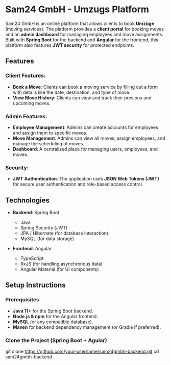 # Sam24 GmbH - Umzugs Platform

Sam24 GmbH is an online platform that allows clients to book **Umzüge** (moving services). The platform provides a **client portal** for booking moves and an **admin dashboard** for managing employees and move assignments. Built with **Spring Boot** for the backend and **Angular** for the frontend, this platform also features **JWT security** for protected endpoints.

## Features

### Client Features:
- **Book a Move**: Clients can book a moving service by filling out a form with details like the date, destination, and type of move.
- **View Move History**: Clients can view and track their previous and upcoming moves.

### Admin Features:
- **Employee Management**: Admins can create accounts for employees and assign them to specific moves.
- **Move Management**: Admins can view all moves, assign employees, and manage the scheduling of moves.
- **Dashboard**: A centralized place for managing users, employees, and moves.

### Security:
- **JWT Authentication**: The application uses **JSON Web Tokens (JWT)** for secure user authentication and role-based access control.

## Technologies

- **Backend**: Spring Boot
  - Java
  - Spring Security (JWT)
  - JPA / Hibernate (for database interaction)
  - MySQL (for data storage)

- **Frontend**: Angular
  - TypeScript
  - RxJS (for handling asynchronous data)
  - Angular Material (for UI components)

## Setup Instructions

### Prerequisites
- **Java 11+** for the Spring Boot backend.
- **Node.js & npm** for the Angular frontend.
- **MySQL** (or any compatible database).
- **Maven** for backend dependency management (or Gradle if preferred).

### Clone the Project (Spring Boot + Agular)

   git clone https://github.com/your-username/sam24gmbh-backend.git
   cd sam24gmbh-backend

